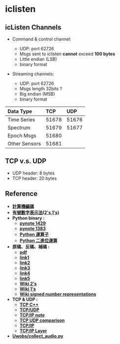 # iclisten

## icListen Channels
* Command & control channel: 
  * UDP: port 62726
  * Msgs sent to iclisten __cannot__ exceed __100 bytes__
  * Little endian (LSB)
  * binary format
  
* Streaming channels: 
  * UDP: port 62726
  * Msgs length 32bits ?
  * Big endian (MSB)
  * binary format

Data Type | TCP | UDP 
:--- | :--- | :---
Time Series | 51678 | 51676
Spectrum | 51679 | 51677
Epoch Msgs | 51680 
Other Sensors | 51681

  
## TCP v.s. UDP
* UDP header: 8 bytes
* TCP header: 20 bytes

## Reference
* [__計算機編碼__][0]
* [__有號數字表示法(2's,1's)__][1]
* __Python binary :__
  * [__pynote 1429__][2]
  * [__pynote 1383__][3]
  * [__Python 運算子__][4]
  * [__Python 二進位運算__][5]
* __原碼、反碼、補碼 :__
  * [__pdf__][6]
  * [__link1__][7]
  * [__link2__][8]
  * [__link3__][9]
  * [__link4__][10]
  * [__link5__][11]
  * [__Wiki 2's__][12]
  * [__Wiki 1's__][13]
  * [__Wiki signed number representations__][14]
* __TCP & UDP :__
  * [__TCP C++__][14]
  * [__TCP/UDP__][15]
  * [__TCP/IP note__][16]
  * [__TCP UDP comparison__][17]
  * [__TCP/IP__][18]
  * [__TCP/IP Layer__][19]
* [__Uwobs/collect_audio.py__][20]

[0]: https://hackmd.io/@sysprog/binary-representation
[1]: https://notfalse.net/20/signed-number-representations
[2]: https://www.pynote.net/archives/1429
[3]: https://www.pynote.net/archives/1383
[4]: https://www.footmark.info/programming-language/python/python-operator/
[5]: https://www.jianshu.com/p/3a31065a8e58
[6]: http://www2.lssh.tp.edu.tw/~jinghuei/resource/3%E6%95%B8%E5%AD%97%E7%B3%BB%E7%B5%B1%E8%88%87%E8%B3%87%E6%96%99%E8%A1%A8%E7%A4%BA%E6%B3%95.pdf
[7]: https://read01.com/zh-tw/g5eQPe.html#.XoDTMGgzaUm
[8]: https://read01.com/6mEBD8.html#.Xm8XG2gzaUl
[9]: https://read01.com/0aG3PB.html#.Xm8XGmgzaUl
[10]: https://read01.com/0aGLAB.html#.XoDGkWgzaUl
[11]: https://www.cnblogs.com/zhangziqiu/archive/2011/03/30/ComputerCode.html
[12]: https://zh.wikipedia.org/wiki/%E4%BA%8C%E8%A3%9C%E6%95%B8
[13]: https://zh.wikipedia.org/wiki/%E4%B8%80%E8%A3%9C%E6%95%B8
[14]: http://beej-zhtw.netdpi.net/09-man-manual/9-18-recv-recvfrom
[15]: http://www.pcnet.idv.tw/pcnet/network/network_ip_tcp.htm
[16]: https://kknews.cc/tech/85kjm6e.html
[17]: https://www.itread01.com/content/1545374466.html
[18]: https://www.cnblogs.com/xiohao/p/4439164.html
[19]: https://iter01.com/150833.html?fbclid=IwAR0LHWaHYLhQwVx8sm_G67dg58tBm_ucDzUnCTZEYgt8CN89EOw0N0-ttLE
[20]: https://github.com/IrishMarineInstitute/uwobs/blob/master/common/apps/catserial/collect_audio.py
